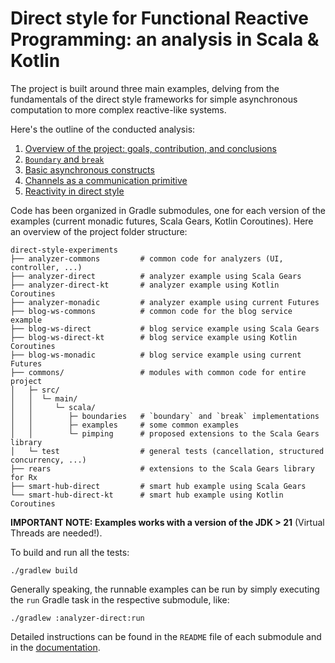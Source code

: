 # Direct style for Functional Reactive Programming: an analysis in Scala & Kotlin

The project is built around three main examples, delving from the fundamentals of the direct style frameworks for simple asynchronous computation to more complex reactive-like systems.

Here's the outline of the conducted analysis:

1. [Overview of the project: goals, contribution, and conclusions](./docs/01-overview)
2. [`Boundary` and `break`](./docs/02-boundaries)
3. [Basic asynchronous constructs](./docs/03-basics)
4. [Channels as a communication primitive](./docs/04-channels)
5. [Reactivity in direct style](./docs/05-rears)

Code has been organized in Gradle submodules, one for each version of the examples (current monadic futures, Scala Gears, Kotlin Coroutines).
Here an overview of the project folder structure:

```plaintext
direct-style-experiments
├── analyzer-commons         # common code for analyzers (UI, controller, ...)
├── analyzer-direct          # analyzer example using Scala Gears
├── analyzer-direct-kt       # analyzer example using Kotlin Coroutines
├── analyzer-monadic         # analyzer example using current Futures
├── blog-ws-commons          # common code for the blog service example
├── blog-ws-direct           # blog service example using Scala Gears
├── blog-ws-direct-kt        # blog service example using Kotlin Coroutines
├── blog-ws-monadic          # blog service example using current Futures
├── commons/                 # modules with common code for entire project
│   ├─ src/
│   │  └─ main/
│   │     └─ scala/
│   │        ├─ boundaries   # `boundary` and `break` implementations
│   │        ├─ examples     # some common examples
│   │        └─ pimping      # proposed extensions to the Scala Gears library
│   └─ test                  # general tests (cancellation, structured concurrency, ...)
├── rears                    # extensions to the Scala Gears library for Rx
├── smart-hub-direct         # smart hub example using Scala Gears
└── smart-hub-direct-kt      # smart hub example using Kotlin Coroutines
```

**IMPORTANT NOTE: Examples works with a version of the JDK > 21** (Virtual Threads are needed!).

To build and run all the tests:

```
./gradlew build
```

Generally speaking, the runnable examples can be run by simply executing the `run` Gradle task in the respective submodule, like:

```
./gradlew :analyzer-direct:run
```

Detailed instructions can be found in the `README` file of each submodule and in the [documentation](https://tassiluca.github.io/direct-style-experiments/).
